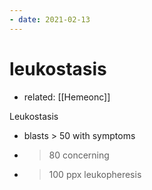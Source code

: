 ```yaml
---
- date: 2021-02-13
---
```


# leukostasis

- related: [[Hemeonc]]

Leukostasis

- blasts > 50 with symptoms
- > 80 concerning
- > 100 ppx leukopheresis
